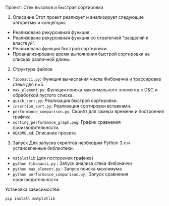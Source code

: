 Проект: Стек вызовов и Быстрая сортировка

01. Описание
Этот проект реализует и анализирует следующие алгоритмы и концепции:
- Реализована рекурсивная функция .
- Реализована рекурсивная функция со стратегией “разделяй и властвуй”.
- Реализована функция быстрой сортировки.
- Проанализировано время выполнения быстрой сортировки на списках различной длины.

02. Структура файлов
- `fibonacci.py`: Функция вычисления числа Фибоначчи и трассировка стека для n=5.
- `max_element.py`: Функция поиска максимального элемента с D&C и обработкой пустого списка.
- `quick_sort.py`: Реализация быстрой сортировки.
- `insertion_sort.py`: Реализация сортировки вставками.
- `performance_comparison.py`: Скрипт для замера времени и построения графика.
- `sorting_performance_graph.png`: График сравнения производительности.
- `README.md`: Описание проекта

03. Запуск
Для запуска скриптов необходим Python 3.x и установленные библиотеки:
- `matplotlib` (для построения графика)
- `python fibonacci.py` : Запуск анализа стека Фибоначчи
- `python max_element.py` : Запуск поиска максимума
- `python performance_comparison.py` : Запуск сравнения производительности

Установка зависимостей:
```bash
pip install matplotlib
